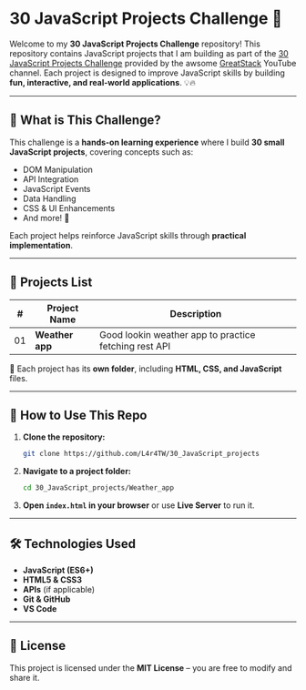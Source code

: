 # 30 JavaScript Projects Challenge 🚀

Welcome to my **30 JavaScript Projects Challenge** repository! This repository contains JavaScript projects that I am building as part of the [30 JavaScript Projects Challenge](https://www.youtube.com/watch?v=MIYQR-Ybrn4&list=PLjwm_8O3suyOgDS_Z8AWbbq3zpCmR-WE9) provided by the awsome [GreatStack](https://www.youtube.com/@GreatStackDev) YouTube channel. Each project is designed to improve JavaScript skills by building **fun, interactive, and real-world applications**. 💡🔥

---

## 📌 **What is This Challenge?**

This challenge is a **hands-on learning experience** where I build **30 small JavaScript projects**, covering concepts such as:

- DOM Manipulation
- API Integration
- JavaScript Events
- Data Handling
- CSS & UI Enhancements
- And more! 🎯

Each project helps reinforce JavaScript skills through **practical implementation**.

---

## 📂 **Projects List**

| #   | Project Name    | Description                                           |
| --- | --------------- | ----------------------------------------------------- |
| 01  | **Weather app** | Good lookin weather app to practice fetching rest API |

🔗 Each project has its **own folder**, including **HTML, CSS, and JavaScript** files.

---

## 🚀 **How to Use This Repo**

1. **Clone the repository:**
   ```bash
   git clone https://github.com/L4r4TW/30_JavaScript_projects
   ```
2. **Navigate to a project folder:**
   ```bash
   cd 30_JavaScript_projects/Weather_app
   ```
3. **Open `index.html` in your browser** or use **Live Server** to run it.

---

## 🛠 **Technologies Used**

- **JavaScript (ES6+)**
- **HTML5 & CSS3**
- **APIs** (if applicable)
- **Git & GitHub**
- **VS Code**

---

## 📜 **License**

This project is licensed under the **MIT License** – you are free to modify and share it.
